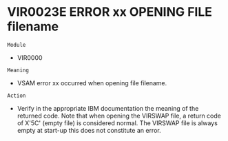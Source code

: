 # VIR0023E ERROR xx OPENING FILE filename

`Module`
- VIR0000

`Meaning`
- VSAM error xx occurred when opening file filename.

`Action`
- Verify in the appropriate IBM documentation the meaning of the returned code. Note that when opening the VIRSWAP file, a return code of X'5C' (empty file) is considered normal. The VIRSWAP file is always empty at start-up this does not constitute an error.
